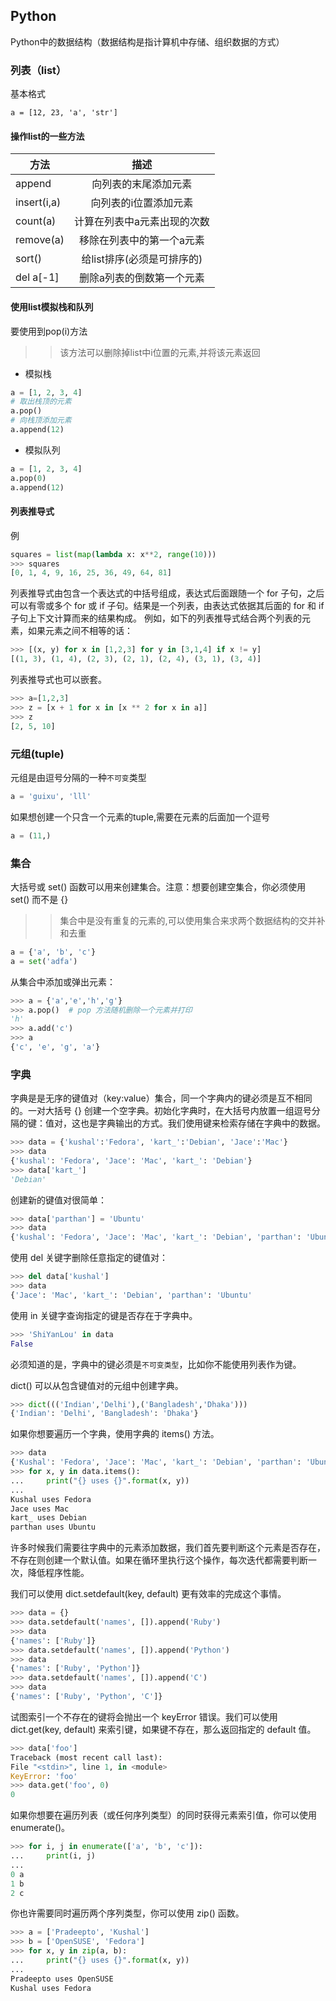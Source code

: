 ## Python
Python中的数据结构（数据结构是指计算机中存储、组织数据的方式）
### 列表（list）
基本格式
```
a = [12, 23, 'a', 'str']
```
#### 操作list的一些方法
方法|描述
---|:--:
append|向列表的末尾添加元素
insert(i,a)|向列表的i位置添加元素
count(a)|计算在列表中a元素出现的次数
remove(a)|移除在列表中的第一个a元素
sort()|给list排序(必须是可排序的)
del a[-1]|删除a列表的倒数第一个元素
#### 使用list模拟栈和队列
要使用到pop(i)方法
>> 该方法可以删除掉list中i位置的元素,并将该元素返回

+ 模拟栈
```Python
a = [1, 2, 3, 4]
# 取出栈顶的元素
a.pop()
# 向栈顶添加元素
a.append(12)
```
+ 模拟队列
```Python
a = [1, 2, 3, 4]
a.pop(0)
a.append(12)
```
#### 列表推导式
例
```Python
squares = list(map(lambda x: x**2, range(10)))
>>> squares
[0, 1, 4, 9, 16, 25, 36, 49, 64, 81]
```
列表推导式由包含一个表达式的中括号组成，表达式后面跟随一个 for 子句，之后可以有零或多个 for 或 if 子句。结果是一个列表，由表达式依据其后面的 for 和 if 子句上下文计算而来的结果构成。
例如，如下的列表推导式结合两个列表的元素，如果元素之间不相等的话：
```Python
>>> [(x, y) for x in [1,2,3] for y in [3,1,4] if x != y]
[(1, 3), (1, 4), (2, 3), (2, 1), (2, 4), (3, 1), (3, 4)]
```
列表推导式也可以嵌套。
```Python
>>> a=[1,2,3]
>>> z = [x + 1 for x in [x ** 2 for x in a]]
>>> z
[2, 5, 10]
```

### 元组(tuple)
元组是由逗号分隔的一种`不可变`类型
```Python
a = 'guixu', 'lll'
```
如果想创建一个只含一个元素的tuple,需要在元素的后面加一个逗号
```Python
a = (11,)
```
### 集合
大括号或 set() 函数可以用来创建集合。注意：想要创建空集合，你必须使用 set() 而不是 {}

>> 集合中是没有重复的元素的,可以使用集合来求两个数据结构的交并补和去重

```Python
a = {'a', 'b', 'c'}
a = set('adfa')
```
从集合中添加或弹出元素：
```Python
>>> a = {'a','e','h','g'}
>>> a.pop()  # pop 方法随机删除一个元素并打印
'h'
>>> a.add('c')
>>> a
{'c', 'e', 'g', 'a'}
```
### 字典
字典是是无序的键值对（key:value）集合，同一个字典内的键必须是互不相同的。一对大括号 {} 创建一个空字典。初始化字典时，在大括号内放置一组逗号分隔的键：值对，这也是字典输出的方式。我们使用键来检索存储在字典中的数据。
```Python
>>> data = {'kushal':'Fedora', 'kart_':'Debian', 'Jace':'Mac'}
>>> data
{'kushal': 'Fedora', 'Jace': 'Mac', 'kart_': 'Debian'}
>>> data['kart_']
'Debian'
```
创建新的键值对很简单：
```Python
>>> data['parthan'] = 'Ubuntu'
>>> data
{'kushal': 'Fedora', 'Jace': 'Mac', 'kart_': 'Debian', 'parthan': 'Ubuntu'}
```
使用 del 关键字删除任意指定的键值对：
```Python
>>> del data['kushal']
>>> data
{'Jace': 'Mac', 'kart_': 'Debian', 'parthan': 'Ubuntu'
```
使用 in 关键字查询指定的键是否存在于字典中。
```Python
>>> 'ShiYanLou' in data
False
```
必须知道的是，字典中的键必须是`不可变类型`，比如你不能使用列表作为键。

dict() 可以从包含键值对的元组中创建字典。
```Python
>>> dict((('Indian','Delhi'),('Bangladesh','Dhaka')))
{'Indian': 'Delhi', 'Bangladesh': 'Dhaka'}
````
如果你想要遍历一个字典，使用字典的 items() 方法。
```Python
>>> data
{'Kushal': 'Fedora', 'Jace': 'Mac', 'kart_': 'Debian', 'parthan': 'Ubuntu'}
>>> for x, y in data.items():
...     print("{} uses {}".format(x, y))
...
Kushal uses Fedora
Jace uses Mac
kart_ uses Debian
parthan uses Ubuntu
```
许多时候我们需要往字典中的元素添加数据，我们首先要判断这个元素是否存在，不存在则创建一个默认值。如果在循环里执行这个操作，每次迭代都需要判断一次，降低程序性能。

我们可以使用 dict.setdefault(key, default) 更有效率的完成这个事情。
```Python
>>> data = {}
>>> data.setdefault('names', []).append('Ruby')
>>> data
{'names': ['Ruby']}
>>> data.setdefault('names', []).append('Python')
>>> data
{'names': ['Ruby', 'Python']}
>>> data.setdefault('names', []).append('C')
>>> data
{'names': ['Ruby', 'Python', 'C']}
```
试图索引一个不存在的键将会抛出一个 keyError 错误。我们可以使用 dict.get(key, default) 来索引键，如果键不存在，那么返回指定的 default 值。
```Python
>>> data['foo']
Traceback (most recent call last):
File "<stdin>", line 1, in <module>
KeyError: 'foo'
>>> data.get('foo', 0)
0
```
如果你想要在遍历列表（或任何序列类型）的同时获得元素索引值，你可以使用 enumerate()。
```Python
>>> for i, j in enumerate(['a', 'b', 'c']):
...     print(i, j)
...
0 a
1 b
2 c
```
你也许需要同时遍历两个序列类型，你可以使用 zip() 函数。
```Python
>>> a = ['Pradeepto', 'Kushal']
>>> b = ['OpenSUSE', 'Fedora']
>>> for x, y in zip(a, b):
...     print("{} uses {}".format(x, y))
...
Pradeepto uses OpenSUSE
Kushal uses Fedora
```
